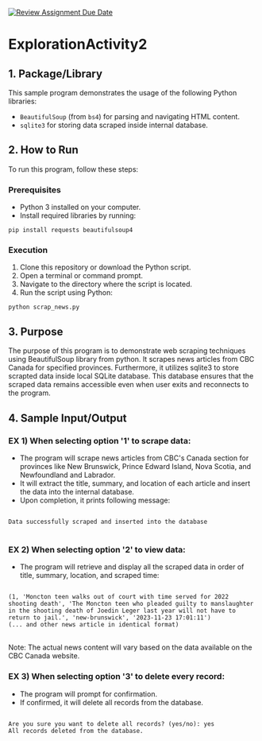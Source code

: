 [![Review Assignment Due Date](https://classroom.github.com/assets/deadline-readme-button-24ddc0f5d75046c5622901739e7c5dd533143b0c8e959d652212380cedb1ea36.svg)](https://classroom.github.com/a/oB7VDeFN)

# ExplorationActivity2

## 1. Package/Library

This sample program demonstrates the usage of the following Python libraries:

- `BeautifulSoup` (from `bs4`) for parsing and navigating HTML content.
- `sqlite3` for storing data scraped inside internal database.

## 2. How to Run

To run this program, follow these steps:

### Prerequisites

- Python 3 installed on your computer.
- Install required libraries by running:

`pip install requests beautifulsoup4`

### Execution

1. Clone this repository or download the Python script.
2. Open a terminal or command prompt.
3. Navigate to the directory where the script is located.
4. Run the script using Python:

`python scrap_news.py`

## 3. Purpose

The purpose of this program is to demonstrate web scraping techniques using BeautifulSoup library from python. It scrapes news articles from CBC Canada for specified provinces.
Furthermore, it utilizes sqlite3 to store scrapted data inside local SQLite database. This database ensures that the scraped data remains accessible even when user exits and reconnects to the program.

## 4. Sample Input/Output

### EX 1) When selecting option '1' to scrape data:

- The program will scrape news articles from CBC's Canada section for provinces like New Brunswick, Prince Edward Island, Nova Scotia, and Newfoundland and Labrador.
- It will extract the title, summary, and location of each article and insert the data into the internal database.
- Upon completion, it prints following message:
<pre>
<code>
Data successfully scraped and inserted into the database
</code>
</pre>

### EX 2) When selecting option '2' to view data:

- The program will retrieve and display all the scraped data in order of title, summary, location, and scraped time:

<pre>
<code>
(1, 'Moncton teen walks out of court with time served for 2022 shooting death', 'The Moncton teen who pleaded guilty to manslaughter in the shooting death of Joedin Leger last year will not have to return to jail.', 'new-brunswick', '2023-11-23 17:01:11')
(... and other news article in identical format)
</code>
</pre>

Note: The actual news content will vary based on the data available on the CBC Canada website.

### EX 3) When selecting option '3' to delete every record:

- The program will prompt for confirmation.
- If confirmed, it will delete all records from the database.

<pre>
<code>
Are you sure you want to delete all records? (yes/no): yes
All records deleted from the database.
</code>
</pre>
